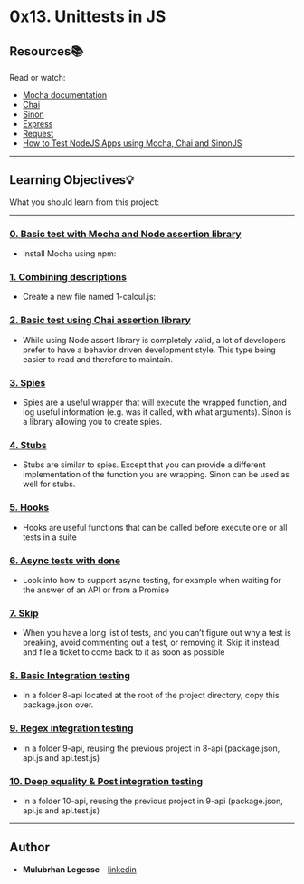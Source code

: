 # 0x13. Unittests in JS

## Resources:books:
Read or watch:
* [Mocha documentation](https://intranet.hbtn.io/rltoken/UPnTT5HG6C8lLlA4D19Mzg)
* [Chai](https://intranet.hbtn.io/rltoken/JzOj1QA-h9NYv2fI3j47Ag)
* [Sinon](https://intranet.hbtn.io/rltoken/xC55RYXjV26m-NAVvlSvrA)
* [Express](https://intranet.hbtn.io/rltoken/w3ZOtmyppHLMbTtgHp2TzA)
* [Request](https://intranet.hbtn.io/rltoken/h4wPelwLHR_-sCqdjkLLdg)
* [How to Test NodeJS Apps using Mocha, Chai and SinonJS](https://intranet.hbtn.io/rltoken/0JS3X4d-VUzucf_fFNqFSQ)

---
## Learning Objectives:bulb:
What you should learn from this project:

---

### [0. Basic test with Mocha and Node assertion library](./package.json)
* Install Mocha using npm:


### [1. Combining descriptions](./1-calcul.js)
* Create a new file named 1-calcul.js:


### [2. Basic test using Chai assertion library](./2-calcul_chai.js)
* While using Node assert library is completely valid, a lot of developers prefer to have a behavior driven development style. This type being easier to read and therefore to maintain.


### [3. Spies](./utils.js)
* Spies are a useful wrapper that will execute the wrapped function, and log useful information (e.g. was it called, with what arguments). Sinon is a library allowing you to create spies.


### [4. Stubs](./4-payment.js)
* Stubs are similar to spies. Except that you can provide a different implementation of the function you are wrapping. Sinon can be used as well for stubs.


### [5. Hooks](./5-payment.js)
* Hooks are useful functions that can be called before execute one or all tests in a suite


### [6. Async tests with done](./6-payment_token.js)
* Look into how to support async testing, for example when waiting for the answer of an API or from a Promise


### [7. Skip](./7-skip.test.js)
* When you have a long list of tests, and you can’t figure out why a test is breaking, avoid commenting out a test, or removing it. Skip it instead, and file a ticket to come back to it as soon as possible


### [8. Basic Integration testing](./8-api/package.json)
* In a folder 8-api located at the root of the project directory, copy this package.json over.


### [9. Regex integration testing](./9-api/api.js)
* In a folder 9-api, reusing the previous project in 8-api (package.json, api.js and api.test.js)


### [10. Deep equality & Post integration testing](./10-api/api.js)
* In a folder 10-api, reusing the previous project in 9-api (package.json, api.js and api.test.js)

---

## Author
* **Mulubrhan Legesse** - [linkedin](www.linkedin.com/in/mulubrhan-birhanu-94a19923b)
